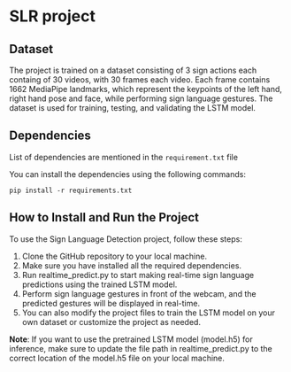 # SLR project
## Dataset
The project is trained on a dataset consisting of 3 sign actions each containg of 30 videos, with 30 frames each video. Each frame contains 1662 MediaPipe landmarks, which represent the keypoints of the left hand, right hand pose and face, while performing sign language gestures. The dataset is used for training, testing, and validating the LSTM model.

## Dependencies
List of dependencies are mentioned in the `requirement.txt` file

You can install the dependencies using the following commands:

```
pip install -r requirements.txt

```

## How to Install and Run the Project

To use the Sign Language Detection project, follow these steps:

1. Clone the GitHub repository to your local machine.
2. Make sure you have installed all the required dependencies.
3. Run realtime_predict.py to start making real-time sign language predictions using the trained LSTM model.
4. Perform sign language gestures in front of the webcam, and the predicted gestures will be displayed in real-time.
5. You can also modify the project files to train the LSTM model on your own dataset or customize the project as needed.

**Note**: If you want to use the pretrained LSTM model (model.h5) for inference, make sure to update the file path in realtime_predict.py to the correct location of the model.h5 file on your local machine.
